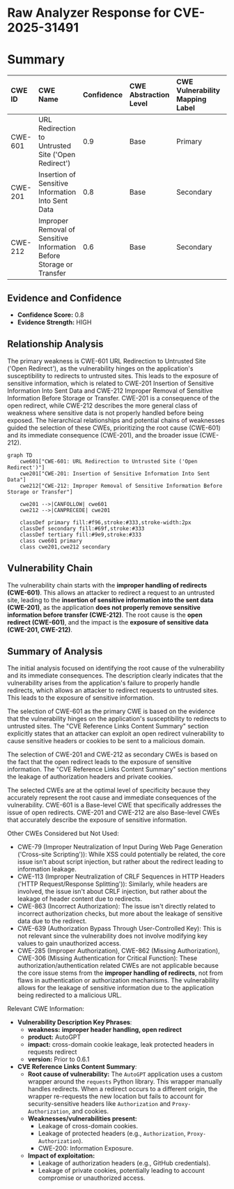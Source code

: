# Raw Analyzer Response for CVE-2025-31491

# Summary
| CWE ID    | CWE Name                                                                          | Confidence | CWE Abstraction Level | CWE Vulnerability Mapping Label | CWE-Vulnerability Mapping Notes |
| :-------- | :-------------------------------------------------------------------------------- | :--------- | :-------------------- | :------------------------------ | :------------------------------ |
| CWE-601   | URL Redirection to Untrusted Site ('Open Redirect')                               | 0.9        | Base                  | Primary                         | Allowed                       |
| CWE-201   | Insertion of Sensitive Information Into Sent Data                                 | 0.8        | Base                  | Secondary                       | Allowed                       |
| CWE-212   | Improper Removal of Sensitive Information Before Storage or Transfer             | 0.6        | Base                  | Secondary                       | Allowed                       |

## Evidence and Confidence

*   **Confidence Score:** 0.8
*   **Evidence Strength:** HIGH

## Relationship Analysis
The primary weakness is CWE-601 URL Redirection to Untrusted Site ('Open Redirect'), as the vulnerability hinges on the application's susceptibility to redirects to untrusted sites. This leads to the exposure of sensitive information, which is related to CWE-201 Insertion of Sensitive Information Into Sent Data and CWE-212 Improper Removal of Sensitive Information Before Storage or Transfer. CWE-201 is a consequence of the open redirect, while CWE-212 describes the more general class of weakness where sensitive data is not properly handled before being exposed. The hierarchical relationships and potential chains of weaknesses guided the selection of these CWEs, prioritizing the root cause (CWE-601) and its immediate consequence (CWE-201), and the broader issue (CWE-212).

```mermaid
graph TD
    cwe601["CWE-601: URL Redirection to Untrusted Site ('Open Redirect')"]
    cwe201["CWE-201: Insertion of Sensitive Information Into Sent Data"]
    cwe212["CWE-212: Improper Removal of Sensitive Information Before Storage or Transfer"]
    
    cwe201 -->|CANFOLLOW| cwe601
    cwe212 -->|CANPRECEDE| cwe201
    
    classDef primary fill:#f96,stroke:#333,stroke-width:2px
    classDef secondary fill:#69f,stroke:#333
    classDef tertiary fill:#9e9,stroke:#333
    class cwe601 primary
    class cwe201,cwe212 secondary
```

## Vulnerability Chain
The vulnerability chain starts with the **improper handling of redirects (CWE-601)**. This allows an attacker to redirect a request to an untrusted site, leading to the **insertion of sensitive information into the sent data (CWE-201)**, as the application **does not properly remove sensitive information before transfer (CWE-212)**. The root cause is the **open redirect (CWE-601)**, and the impact is the **exposure of sensitive data (CWE-201, CWE-212)**.

## Summary of Analysis
The initial analysis focused on identifying the root cause of the vulnerability and its immediate consequences. The description clearly indicates that the vulnerability arises from the application's failure to properly handle redirects, which allows an attacker to redirect requests to untrusted sites. This leads to the exposure of sensitive information.

The selection of CWE-601 as the primary CWE is based on the evidence that the vulnerability hinges on the application's susceptibility to redirects to untrusted sites. The "CVE Reference Links Content Summary" section explicitly states that an attacker can exploit an open redirect vulnerability to cause sensitive headers or cookies to be sent to a malicious domain.

The selection of CWE-201 and CWE-212 as secondary CWEs is based on the fact that the open redirect leads to the exposure of sensitive information. The "CVE Reference Links Content Summary" section mentions the leakage of authorization headers and private cookies.

The selected CWEs are at the optimal level of specificity because they accurately represent the root cause and immediate consequences of the vulnerability. CWE-601 is a Base-level CWE that specifically addresses the issue of open redirects. CWE-201 and CWE-212 are also Base-level CWEs that accurately describe the exposure of sensitive information.

Other CWEs Considered but Not Used:

*   CWE-79 (Improper Neutralization of Input During Web Page Generation ('Cross-site Scripting')): While XSS could potentially be related, the core issue isn't about script injection, but rather about the redirect leading to information leakage.
*   CWE-113 (Improper Neutralization of CRLF Sequences in HTTP Headers ('HTTP Request/Response Splitting')): Similarly, while headers are involved, the issue isn't about CRLF injection, but rather about the leakage of header content due to redirects.
*   CWE-863 (Incorrect Authorization): The issue isn't directly related to incorrect authorization checks, but more about the leakage of sensitive data due to the redirect.
*   CWE-639 (Authorization Bypass Through User-Controlled Key): This is not relevant since the vulnerability does not involve modifying key values to gain unauthorized access.
*   CWE-285 (Improper Authorization), CWE-862 (Missing Authorization), CWE-306 (Missing Authentication for Critical Function): These authorization/authentication related CWEs are not applicable because the core issue stems from the **improper handling of redirects**, not from flaws in authentication or authorization mechanisms. The vulnerability allows for the leakage of sensitive information due to the application being redirected to a malicious URL.

Relevant CWE Information:
- **Vulnerability Description Key Phrases**:
  - **weakness:** **improper header handling, open redirect**
  - **product:** AutoGPT
  - **impact:** cross-domain cookie leakage, leak protected headers in requests redirect
  - **version:** Prior to 0.6.1
- **CVE Reference Links Content Summary**:
  - **Root cause of vulnerability:** The `AutoGPT` application uses a custom wrapper around the `requests` Python library. This wrapper manually handles redirects. When a redirect occurs to a different origin, the wrapper re-requests the new location but fails to account for security-sensitive headers like `Authorization` and `Proxy-Authorization`, and cookies.
  - **Weaknesses/vulnerabilities present:**
    - Leakage of cross-domain cookies.
    - Leakage of protected headers (e.g., `Authorization`, `Proxy-Authorization`).
    - CWE-200: Information Exposure.
  - **Impact of exploitation:**
    - Leakage of authorization headers (e.g., GitHub credentials).
    - Leakage of private cookies, potentially leading to account compromise or unauthorized access.